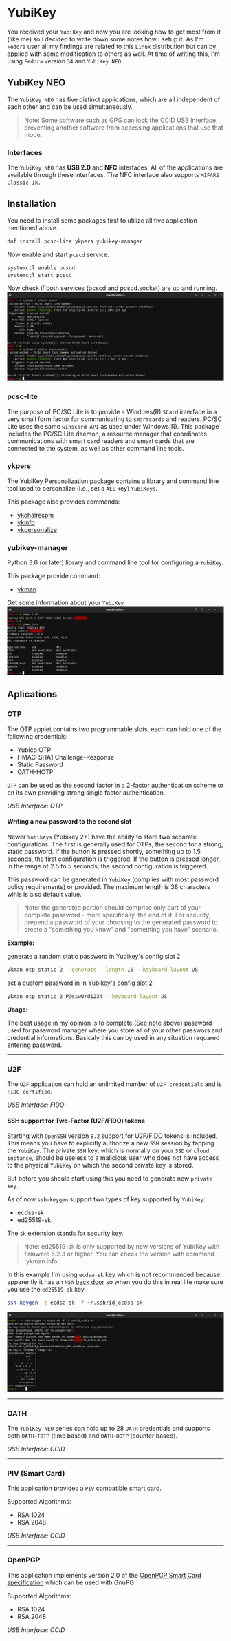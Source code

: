 # YubiKey

You received your `YubiKey` and now you are looking how to get most from
it (like me) so i decided to write down some notes how I setup it. As I'm `Fedora`
user all my findings are related to this `Linux` distribution but can by applied
with some modification to others as well. At time of writing this, I'm using
`Fedora` version `34` and `YubiKey NEO`.

## YubiKey NEO

The `YubiKey NEO` has five distinct applications, which are all independent of
each other and can be used simultaneously.

> Note: Some software such as GPG can lock the CCID USB interface, preventing
> another software from accessing applications that use that mode.

### Interfaces
The `YubiKey NEO` has **USB 2.0** and **NFC** interfaces. All of the applications are
available through these interfaces. The NFC interface also supports `MIFARE Classic 1k.`

## Installation

You need to install some packages first to utilize all five application mentioned
above.

```bash
dnf install pcsc-lite ykpers yubikey-manager
```

Now enable and start `pcscd` service.
```bash
systemctl enable pcscd
systemctl start pcscd
```

Now check if both services (pcscd and pcscd.socket) are up and running.
![PCSCD services status](./images/pcscd_status.png)

### pcsc-lite
The purpose of PC/SC Lite is to provide a Windows(R) `SCard` interface
in a very small form factor for communicating to `smartcards` and
readers.  PC/SC Lite uses the same `winscard API` as used under
Windows(R).  This package includes the PC/SC Lite daemon, a resource
manager that coordinates communications with smart card readers and
smart cards that are connected to the system, as well as other command
line tools.

### ykpers
The YubiKey Personalization package contains a library and command line tool
used to personalize (i.e., set a `AES` key) `YubiKeys`.

This package also provides commands:
- [ykchalrespm](https://developers.yubico.com/yubikey-personalization/Manuals/ykchalresp.1.html)
- [ykinfo](https://developers.yubico.com/yubikey-personalization/Manuals/ykinfo.1.html)
- [ykpersonalize](https://developers.yubico.com/yubikey-personalization/Manuals/ykpersonalize.1.html)

### yubikey-manager
Python 3.6 (or later) library and command line tool for configuring a `YubiKey`.

This package provide command:
- [ykman](https://developers.yubico.com/yubikey-manager/)

Get some information about your `YubiKey`
![ykman list and info](./images/ykman.png)


## Aplications

### OTP
The OTP applet contains two programmable slots, each can hold one of the
following credentials:

- Yubico OTP
- HMAC-SHA1 Challenge-Response
- Static Password
- OATH-HOTP

`OTP` can be used as the second factor in a 2-factor authentication scheme or
on its own providing strong single factor authentication.

*USB Interface: OTP*

#### Writing a new password to the second slot
Newer `Yubikeys` (Yubikey 2+) have the ability to store two separate configurations.
The first is generally used for OTPs, the second for a strong, static password.
If the button is pressed shortly, something up to 1.5 seconds, the first
configuration is triggered. If the button is pressed longer, in the range of
2.5 to 5 seconds, the second configuration is triggered. 

This password can be generated in `YubiKey` (complies with most password policy requirements)
or provided. The maximum length is 38 characters wihis is also default value.

> Note: the generated portion should comprise only part of your complete
> password - more specifically, the end of it. For security, prepend a password
> of your choosing to the generated password to create a "something you know"
> and "something you have" scenario.

**Example:**

generate a random static password in Yubikey's config slot 2
```bash
ykman otp static 2 --generate --length 16 --keyboard-layout US
```

set a custom password in in Yubikey's config slot 2
```bash
ykman otp static 2 P@ssw0rd1234 --keyboard-layout US
```

**Usage:**

The best usage in my opinion is to complete (See note above) password used for
password manager where you store all of your other passwors and credential
informations. Basicaly this can by used in any situation requared entering password.

---

### U2F
The `U2F` application can hold an unlimited number of `U2F credentials` and is
`FIDO certified`.

*USB Interface: FIDO*

#### SSH support for Two-Factor (U2F/FIDO) tokens
Starting with `OpenSSH` version `8.2` support for U2F/FIDO tokens is included.
This means you have to explicitly authorize a new `SSH` session by tapping the
`YubiKey`. The private `SSH` key, which is normally on your `SSD` or `cloud instance`,
should be useless to a malicious user who does not have access to the physical
`YubiKey` on which the second private key is stored.

But before you should start using this you need to generate new `private key`.

As of now `ssh-keygen` support two types of key supported by `YubiKey`:
- ecdsa-sk
- ed25519-sk

The `sk` extension stands for security key.

> Note: ed25519-sk is only supported by new versions of YubiKey with firmware
> 5.2.3 or higher. You can check the version with command 'ykman info'.

In this example I'm using `ecdsa-sk` key which is not recommended because
apparently it has an `NSA` [back door](https://www.wired.com/2013/09/nsa-backdoor/)
so when you do this in real life make sure you use the `ed25519-sk` key.

```bash
ssh-keygen -t ecdsa-sk -f ~/.ssh/id_ecdsa-sk
```
![ssh-keygen output](./images/ssh-keygen.png)

---

### OATH
The `YubiKey NEO` series can hold up to 28 `OATH` credentials and supports both
`OATH-TOTP` (time based) and `OATH-HOTP` (counter based).

*USB Interface: CCID*

---

### PIV (Smart Card)
This application provides a `PIV` compatible smart card.

Supported Algorithms:
- RSA 1024
- RSA 2048

*USB Interface: CCID*

---

### OpenPGP
This application implements version 2.0 of the [OpenPGP Smart Card specification](https://g10code.com/p-card.html)
which can be used with GnuPG.

Supported Algorithms:
- RSA 1024
- RSA 2048

*USB Interface: CCID*


